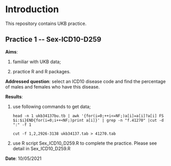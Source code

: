Introduction
======
This repository contains UKB practice.

Practice 1 -- Sex-ICD10-D259
-------
**Aims**: 
1. familiar with UKB data;

2. practice R and R packages.

**Addressed question**: 
select an ICD10 disease code and find the percentage of males and females who have this disease.

**Results**: 
1. use following commands to get data;

      `head -n 1 ukb34137bu.tb | awk '{for(i=0;++i<=NF;)a[i]=a[i]?a[i] FS $i:$i}END{for(i=0;i++<NF;)print a[i]}' | grep -n "f.41270" |cut -d ":" -f 1`
      
      `cut -f 1,2,2926-3138 ukb34137.tab > 41270.tab`
      
2. use R script Sex_ICD10_D259.R to complete the practice. Please see detail in Sex_ICD10_D259.R

**Date**: 10/05/2021 
